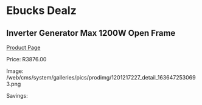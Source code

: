 
# Ebucks Dealz
## Inverter Generator Max 1200W Open Frame
[Product Page](https://www.ebucks.com/web/shop/productSelected.do?prodId=1201217227&catId=870841698)

Price: R3876.00

Image: /web/cms/system/galleries/pics/prodimg/1201217227_detail_1636472530693.png

Savings: 


	